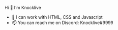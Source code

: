 Hi 👋 I’m Knocklive
- 🦥 I can work with HTML, CSS and Javascript
- 📫 You can reach me on Discord: Knocklive#9999
